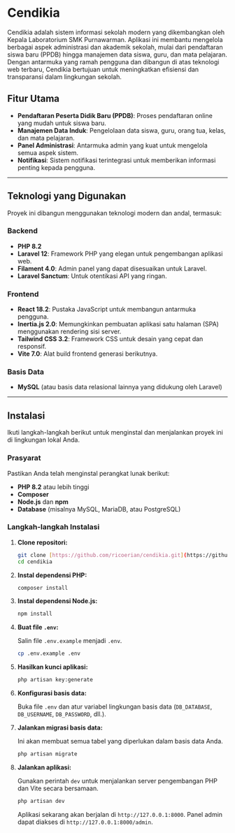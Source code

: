 # Cendikia

Cendikia adalah sistem informasi sekolah modern yang dikembangkan oleh Kepala Laboratorium SMK Purnawarman. Aplikasi ini membantu mengelola berbagai aspek administrasi dan akademik sekolah, mulai dari pendaftaran siswa baru (PPDB) hingga manajemen data siswa, guru, dan mata pelajaran. Dengan antarmuka yang ramah pengguna dan dibangun di atas teknologi web terbaru, Cendikia bertujuan untuk meningkatkan efisiensi dan transparansi dalam lingkungan sekolah.

## Fitur Utama

* **Pendaftaran Peserta Didik Baru (PPDB)**: Proses pendaftaran online yang mudah untuk siswa baru.
* **Manajemen Data Induk**: Pengelolaan data siswa, guru, orang tua, kelas, dan mata pelajaran.
* **Panel Administrasi**: Antarmuka admin yang kuat untuk mengelola semua aspek sistem.
* **Notifikasi**: Sistem notifikasi terintegrasi untuk memberikan informasi penting kepada pengguna.

---

## Teknologi yang Digunakan

Proyek ini dibangun menggunakan teknologi modern dan andal, termasuk:

### Backend

* **PHP 8.2**
* **Laravel 12**: Framework PHP yang elegan untuk pengembangan aplikasi web.
* **Filament 4.0**: Admin panel yang dapat disesuaikan untuk Laravel.
* **Laravel Sanctum**: Untuk otentikasi API yang ringan.

### Frontend

* **React 18.2**: Pustaka JavaScript untuk membangun antarmuka pengguna.
* **Inertia.js 2.0**: Memungkinkan pembuatan aplikasi satu halaman (SPA) menggunakan rendering sisi server.
* **Tailwind CSS 3.2**: Framework CSS untuk desain yang cepat dan responsif.
* **Vite 7.0**: Alat build frontend generasi berikutnya.

### Basis Data

* **MySQL** (atau basis data relasional lainnya yang didukung oleh Laravel)

---

## Instalasi

Ikuti langkah-langkah berikut untuk menginstal dan menjalankan proyek ini di lingkungan lokal Anda.

### Prasyarat

Pastikan Anda telah menginstal perangkat lunak berikut:

* **PHP 8.2** atau lebih tinggi
* **Composer**
* **Node.js** dan **npm**
* **Database** (misalnya MySQL, MariaDB, atau PostgreSQL)

### Langkah-langkah Instalasi

1.  **Clone repositori:**

    ```bash
    git clone [https://github.com/ricoerian/cendikia.git](https://github.com/ricoerian/cendikia.git)
    cd cendikia
    ```

2.  **Instal dependensi PHP:**

    ```bash
    composer install
    ```

3.  **Instal dependensi Node.js:**

    ```bash
    npm install
    ```

4.  **Buat file `.env`:**

    Salin file `.env.example` menjadi `.env`.

    ```bash
    cp .env.example .env
    ```

5.  **Hasilkan kunci aplikasi:**

    ```bash
    php artisan key:generate
    ```

6.  **Konfigurasi basis data:**

    Buka file `.env` dan atur variabel lingkungan basis data (`DB_DATABASE`, `DB_USERNAME`, `DB_PASSWORD`, dll.).

7.  **Jalankan migrasi basis data:**

    Ini akan membuat semua tabel yang diperlukan dalam basis data Anda.

    ```bash
    php artisan migrate
    ```

8.  **Jalankan aplikasi:**

    Gunakan perintah `dev` untuk menjalankan server pengembangan PHP dan Vite secara bersamaan.

    ```bash
    php artisan dev
    ```

    Aplikasi sekarang akan berjalan di `http://127.0.0.1:8000`. Panel admin dapat diakses di `http://127.0.0.1:8000/admin`.